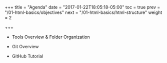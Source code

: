 +++
title = "Agenda"
date = "2017-01-22T18:05:18-05:00"
toc = true
prev = "/01-html-basics/objectives"
next = "/01-html-basics/html-structure"
weight = 2

+++

- Tools Overview & Folder Organization

- Git Overview

- GitHub Tutorial

